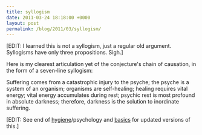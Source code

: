 ```yaml
---
title: syllogism
date: 2011-03-24 18:18:00 +0000
layout: post
permalink: /blog/2011/03/syllogism/
---
```


\[EDIT: I learned this is not a syllogism, just a regular old argument. Syllogisms have only three propositions. Sigh.\]

Here is my clearest articulation yet of the conjecture's chain of causation, in the form of a seven-line syllogism:

Suffering comes from a catastrophic injury to the psyche;
the psyche is a system of an organism;
organisms are self-healing;
healing requires vital energy;
vital energy accumulates during rest;
psychic rest is most profound in absolute darkness;
therefore, darkness is the solution to inordinate suffering.

\[EDIT: See end of [hygiene](/hygiene/)/psychology and [basics](/darkness-conjecture/basics/) for updated versions of this.\]



